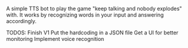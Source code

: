A simple TTS bot to play the game "keep talking and nobody explodes" with. It works by recognizing words in your input and answering accordingly.

TODOS: Finish V1
Put the hardcoding in a JSON file
Get a UI for better monitoring
Implement voice recognition
